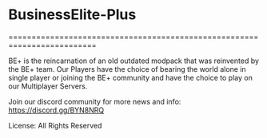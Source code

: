 # BusinessElite-Plus
=========================================================================

BE+ is the reincarnation of an old outdated modpack that was reinvented by the BE+ team. Our Players have the choice of bearing the world alone in single player or joining the BE+ community and have the choice to play on our Multiplayer Servers.

Join our discord community for more news and info: https://discord.gg/BYN8NRQ

License: All Rights Reserved
